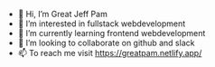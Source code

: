 - 👋 Hi, I’m Great Jeff Pam
- 👀 I’m interested in fullstack webdevelopment
- 🌱 I’m currently learning frontend webdevelopment
- 💞️ I’m looking to collaborate on github and slack
- 📫 To reach me visit https://greatpam.netlify.app/

